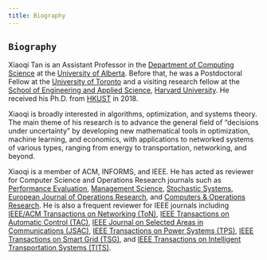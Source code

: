 ```yaml
---
title: Biography
---
```




## `Biography`


Xiaoqi Tan is an Assistant Professor in the [Department of Computing Science](https://www.ualberta.ca/computing-science/index.html) at the [University of Alberta](https://www.ualberta.ca/index.html). Before that, he was a Postdoctoral Fellow at the [University of Toronto](https://www.utoronto.ca/) and a visiting research fellow at the [School of Engineering and Applied Science](https://www.seas.harvard.edu/), [Harvard University](https://harvard.edu). He received his Ph.D.  from [HKUST](https://hkust.edu.hk/) in 2018.

Xiaoqi is broadly interested in algorithms, optimization, and systems theory. The main theme of his research is to advance the general field of “decisions under uncertainty” by developing new mathematical tools in optimization, machine learning, and economics, with applications to networked systems of various types, ranging from energy to transportation, networking, and beyond.

Xiaoqi is a member of ACM, INFORMS, and IEEE. He has acted as reviewer for Computer Science and Operations Research journals such as [Performance Evaluation](https://www.journals.elsevier.com/performance-evaluation), [Management Science](https://pubsonline.informs.org/journal/mnsc), [Stochastic Systems](https://pubsonline.informs.org/journal/stsy), [European Journal of Operations Research](https://www.journals.elsevier.com/european-journal-of-operational-research), and [Computers & Operations Research](https://www.journals.elsevier.com/computers-and-operations-research). He is also a frequent reviewer for IEEE journals  including [IEEE/ACM Transactions on Networking (ToN)](https://ieeexplore.ieee.org/xpl/RecentIssue.jsp?punumber=90), [IEEE Transactions on Automatic Control (TAC)](https://ieeexplore.ieee.org/xpl/RecentIssue.jsp?punumber=9), [IEEE Journal on Selected Areas in Communications (JSAC)](https://ieeexplore.ieee.org/xpl/RecentIssue.jsp?punumber=49), [IEEE Transactions on Power Systems (TPS)](https://ieeexplore.ieee.org/xpl/RecentIssue.jsp?punumber=59), [IEEE Transactions on Smart Grid (TSG)](https://ieeexplore.ieee.org/xpl/RecentIssue.jsp?punumber=5165411), and [IEEE Transactions on Intelligent Transportation Systems (TITS)](https://ieeexplore.ieee.org/xpl/RecentIssue.jsp?punumber=6979). 